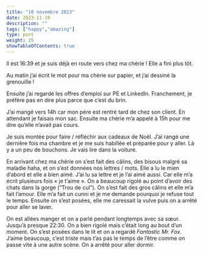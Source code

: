 ```yaml
---
title: "10 novembre 2023"
date: 2023-11-10
description: ""
tags: ["happy","amazing"]
type: post
weight: 25
showTableOfContents: true
---
```


Il est 16:39 et je suis déjà en route vers chez ma chérie ! Elle a fini plus tôt. 

Au matin j’ai écrit le mot pour ma chérie sur papier, et j’ai dessiné la grenouille ! 

Ensuite j’ai regardé les offres d’emploi sur PE et LinkedIn. Franchement, je préfère pas en dire plus parce que c’est du brin. 

J’ai mangé vers 14h car mon père est rentré tard de chez son client. En attendant je faisais mon sac. Ensuite ma chérie m’a appelé à 15h pour me dire qu’elle n’avait pas cours. 

Je suis montée pour faire / réfléchir aux cadeaux de Noël. J’ai rangé une dernière fois ma chambre et je me suis habillée et préparée pour y aller. Là y a un peu de bouchons. Je vais lire dans la voiture. 

En arrivant chez ma chérie on s’est fait des câlins, des bisous malgré sa maladie haha, et on s’est données nos lettres / mots. Elle a lu le mien d’abord et elle a bien aimé. J’ai lu sa lettre et je l’ai aimé aussi. Car elle m’a écrit plusieurs fois « je t’aime ». On a beaucoup rigolé au point d’avoir des chats dans la gorge (“Trou de cul”). On s’est fait des gros câlins et elle m’a fait l’amour. Elle m’a fait un cunni et je me demande pourquoi je refuse tout le temps. Ensuite on s’est posées, elle me caressait la vulve puis on a arrêté pour aller se laver. 

On est allées manger et on a parlé pendant longtemps avec sa sœur. Jusqu’à presque 22:30. On a bien rigolé mais c’était long au bout d’un moment. On s’est posées dans le lit et on a regardé *Fantastic Mr. Fox*. J’aime beaucoup, c’est triste mais t’as pas le temps de l’être comme on passe vite à une autre scène. On a arrêté pour aller dormir. 